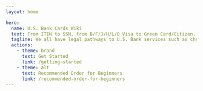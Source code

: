 ```yaml
---
layout: home

hero:
  name: U.S. Bank Cards Wiki
  text: From ITIN to SSN, from B/F/J/H/L/O Visa to Green Card/Citizen.
  tagline: We all have legal pathways to U.S. Bank services such as checking accounts, debit cards, and credit cards. Details are coming soon; please stay tuned! The information on this website is provided for informational purposes only and is not intended as legal or tax advice.
  actions:
    - theme: brand
      text: Get Started
      link: /getting-started
    - theme: alt
      text: Recommended Order for Beginners
      link: /recommended-order-for-beginners
---
```


